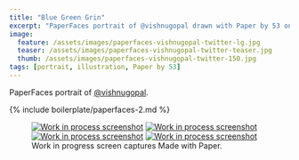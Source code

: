 ```yaml
---
title: "Blue Green Grin"
excerpt: "PaperFaces portrait of @vishnugopal drawn with Paper by 53 on an iPad."
image: 
  feature: /assets/images/paperfaces-vishnugopal-twitter-lg.jpg
  teaser: /assets/images/paperfaces-vishnugopal-twitter-teaser.jpg
  thumb: /assets/images/paperfaces-vishnugopal-twitter-150.jpg
tags: [portrait, illustration, Paper by 53]
---
```


PaperFaces portrait of [@vishnugopal](http://twitter.com/vishnugopal).

{% include boilerplate/paperfaces-2.md %}

<figure class="third">
  <a href="{{ site.url }}/assets/images/paperfaces-vishnugopal-process-1-lg.jpg"><img src="{{ site.url }}/assets/images/paperfaces-vishnugopal-process-1-600.jpg" alt="Work in process screenshot"></a>
  <a href="{{ site.url }}/assets/images/paperfaces-vishnugopal-process-2-lg.jpg"><img src="{{ site.url }}/assets/images/paperfaces-vishnugopal-process-2-600.jpg" alt="Work in process screenshot"></a>
  <a href="{{ site.url }}/assets/images/paperfaces-vishnugopal-process-3-lg.jpg"><img src="{{ site.url }}/assets/images/paperfaces-vishnugopal-process-3-600.jpg" alt="Work in process screenshot"></a>
  <a href="{{ site.url }}/assets/images/paperfaces-vishnugopal-process-4-lg.jpg"><img src="{{ site.url }}/assets/images/paperfaces-vishnugopal-process-4-600.jpg" alt="Work in process screenshot"></a>
  <figcaption>Work in progress screen captures Made with Paper.</figcaption>
</figure>